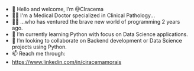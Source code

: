 - 👋 Hello and welcome, I’m @CIracema
- 👩‍⚕️ I'm a Medical Doctor specialized in Clinical Pathology...
- 👩‍💻 ...who has ventured the brave new world of programming 2 years ago.
- 🐍 I’m currently learning Python with focus on Data Science applications.
- 💞️ I’m looking to collaborate on Backend development or Data Science projects using Python. 
- 📫 Reach me through: 
- https://www.linkedin.com/in/ciracemamorais

<!---
CIracema/CIracema is a ✨ special ✨ repository because its `README.md` (this file) appears on your GitHub profile.
You can click the Preview link to take a look at your changes.
--->
